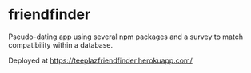 # friendfinder

Pseudo-dating app using several npm packages and a survey to match compatibility within a database.

Deployed at https://teeplazfriendfinder.herokuapp.com/
